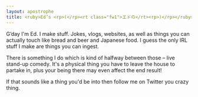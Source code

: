 ```yaml
---
layout: apostrophe
title: <ruby>Ed’s <rp>(</rp><rt class="fw1">エドの</rt><rp>)</rp></ruby> <ruby>website <rp>(</rp><rt class="fw1">ウェブサイト</rt><rp>)</rp></ruby>
---
```


G’day I'm Ed. I make stuff. Jokes, vlogs, websites, as well as things you can actually touch like bread and beer and Japanese food. I guess the only IRL stuff I make are things you can ingest.

There is something I do which is kind of halfway between those – live stand-up comedy. It's a physical thing you have to leave the house to partake in, plus your being there may even affect the end result!

If that sounds like a thing you'd be into then follow me on Twitter you crazy thing.